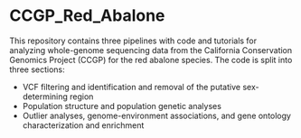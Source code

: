 # CCGP_Red_Abalone

This repository contains three pipelines with code and tutorials for analyzing whole-genome sequencing data from the California Conservation Genomics Project (CCGP) for the red abalone species. The code is split into three sections:
* VCF filtering and identification and removal of the putative sex-determining region
* Population structure and population genetic analyses
* Outlier analyses, genome-environment associations, and gene ontology characterization and enrichment
